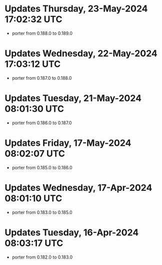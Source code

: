 # Updates Thursday, 23-May-2024 17:02:32 UTC
- porter from 0.188.0 to 0.189.0

# Updates Wednesday, 22-May-2024 17:03:12 UTC
- porter from 0.187.0 to 0.188.0

# Updates Tuesday, 21-May-2024 08:01:30 UTC
- porter from 0.186.0 to 0.187.0

# Updates Friday, 17-May-2024 08:02:07 UTC
- porter from 0.185.0 to 0.186.0

# Updates Wednesday, 17-Apr-2024 08:01:10 UTC
- porter from 0.183.0 to 0.185.0

# Updates Tuesday, 16-Apr-2024 08:03:17 UTC
- porter from 0.182.0 to 0.183.0

